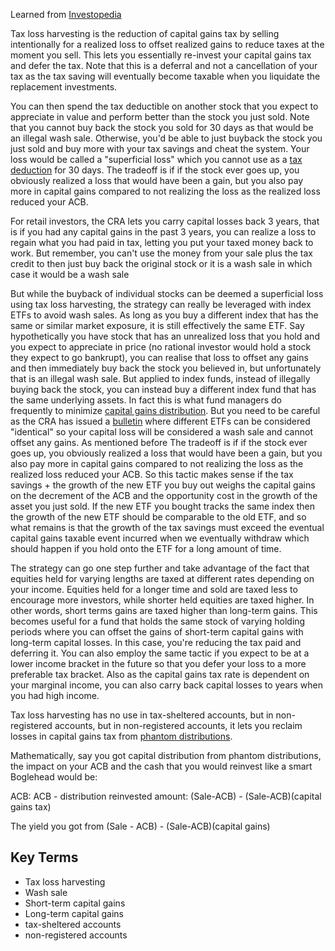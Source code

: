 Learned from [Investopedia](https://www.investopedia.com/terms/t/taxgainlossharvesting.asp)

Tax loss harvesting is the reduction of capital gains tax by selling intentionally for a realized loss to offset realized gains to reduce taxes at the moment you sell. This lets you essentially re-invest your capital gains tax and defer the tax. Note that this is a deferral and not a cancellation of your tax as the tax saving will eventually become taxable when you liquidate the replacement investments.

You can then spend the tax deductible on another stock that you expect to appreciate in value and perform better than the stock you just sold. Note that you cannot buy back the stock you sold for 30 days as that would be an illegal wash sale. Otherwise, you'd be able to just buyback the stock you just sold and buy more with your tax savings and cheat the system. Your loss would be called a "superficial loss" which you cannot use as a [tax deduction](Tax%20deduction%20vs%20Tax%20credit.md) for 30 days. The tradeoff is if if the stock ever goes up, you obviously realized a loss that would have been a gain, but you also pay more in capital gains compared to not realizing the loss as the realized loss reduced your ACB. 

For retail investors, the CRA lets you carry capital losses back 3 years, that is if you had any capital gains in the past 3 years, you can realize a loss to regain what you had paid in tax, letting you put your taxed money back to work. But remember, you can't use the money from your sale plus the tax credit to then just buy back the original stock or it is a wash sale in which case it would be a wash sale

But while the buyback of individual stocks can be deemed a superficial loss using tax loss harvesting, the strategy can really be leveraged with index ETFs to avoid wash sales. As long as you buy a different index that has the same or similar market exposure, it is still effectively the same ETF. Say hypothetically you have stock that has an unrealized loss that you hold and you expect to appreciate in price (no rational investor would hold a stock they expect to go bankrupt), you can realise that loss to offset any gains and then immediately buy back the stock you believed in, but unfortunately that is an illegal wash sale. But applied to index funds, instead of illegally buying back the stock, you can instead buy a different index fund that has the same underlying assets. In fact this is what fund managers do frequently to minimize [capital gains distribution](ETF%20Taxable%20events%20and%20the%20impacts%20on%20ACB.md). But you need to be careful as the CRA has issued a [bulletin](https://taxinterpretations.com/cra/severed-letters/2001-0080385) where different ETFs can be considered "identical" so your capital loss will be considered a wash sale and cannot offset any gains. As mentioned before The tradeoff is if if the stock ever goes up, you obviously realized a loss that would have been a gain, but you also pay more in capital gains compared to not realizing the loss as the realized loss reduced your ACB. So this tactic makes sense if the tax savings + the growth of the new ETF you buy out weighs the capital gains on the decrement of the ACB and the opportunity cost in the growth of the asset you just sold. If the new ETF you bought tracks the same index then the growth of the new ETF should be comparable to the old ETF, and so what remains is that the growth of the tax savings must exceed the eventual  capital gains taxable event incurred when we eventually withdraw which should happen if you hold onto the ETF for a long amount of time.

The strategy can go one step further and take advantage of the fact that equities held for varying lengths are taxed at different rates depending on your income. Equities held for a longer time and sold are taxed less to encourage more investors, while shorter held equities are taxed higher. In other words, short terms gains are taxed higher than long-term gains. This becomes useful for a fund that holds the same stock of varying holding periods where you can offset the gains of short-term capital gains with long-term capital losses. In this case, you're reducing the tax paid and deferring it. You can also employ the same tactic if you expect to be at a lower income bracket in the future so that you defer your loss to a more preferable tax bracket. Also as the capital gains tax rate is dependent on your marginal income, you can also carry back capital losses to years when you had high income.

Tax loss harvesting has no use in tax-sheltered accounts, but in non-registered accounts, but in non-registered accounts, it lets you reclaim losses in capital gains tax from [phantom distributions](ETF%20Taxable%20events%20and%20the%20impacts%20on%20ACB.md#^6d9d46). 

Mathematically, say you got capital distribution from phantom distributions, the impact on your ACB and the cash that you would reinvest like a smart Boglehead would be:

ACB:  ACB - distribution
reinvested amount: (Sale-ACB) - (Sale-ACB)(capital gains tax)


The yield you got from (Sale - ACB) - (Sale-ACB)(capital gains)

## Key Terms 
- Tax loss harvesting
- Wash sale
- Short-term capital gains
- Long-term capital gains
- tax-sheltered accounts
- non-registered accounts